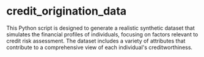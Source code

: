 # credit_origination_data
This Python script is designed to generate a realistic synthetic dataset that simulates the financial profiles of individuals, focusing on factors relevant to credit risk assessment. The dataset includes a variety of attributes that contribute to a comprehensive view of each individual's creditworthiness.
